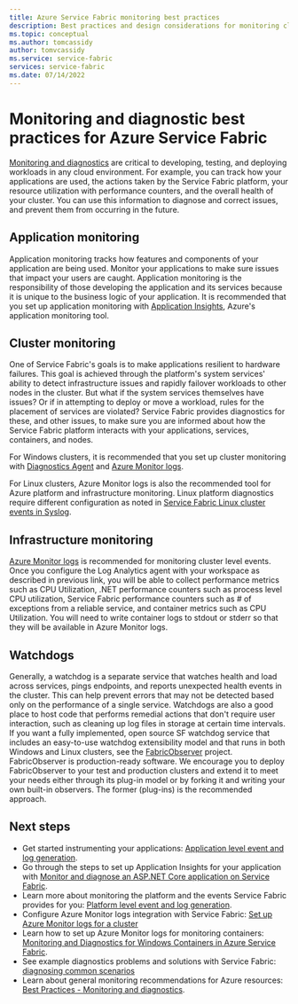 ```yaml
---
title: Azure Service Fabric monitoring best practices
description: Best practices and design considerations for monitoring clusters and applications using Azure Service Fabric.
ms.topic: conceptual
ms.author: tomcassidy
author: tomvcassidy
ms.service: service-fabric
services: service-fabric
ms.date: 07/14/2022
---
```


# Monitoring and diagnostic best practices for Azure Service Fabric

[Monitoring and diagnostics](monitor-service-fabric.md) are critical to developing, testing, and deploying workloads in any cloud environment. For example, you can track how your applications are used, the actions taken by the Service Fabric platform, your resource utilization with performance counters, and the overall health of your cluster. You can use this information to diagnose and correct issues, and prevent them from occurring in the future.

## Application monitoring

Application monitoring tracks how features and components of your application are being used. Monitor your applications to make sure issues that impact your users are caught. Application monitoring is the responsibility of those developing the application and its services because it is unique to the business logic of your application. It is recommended that you set up application monitoring with [Application Insights](./service-fabric-tutorial-monitoring-aspnet.md), Azure's application monitoring tool.

## Cluster monitoring

One of Service Fabric's goals is to make applications resilient to hardware failures. This goal is achieved through the platform's system services' ability to detect infrastructure issues and rapidly failover workloads to other nodes in the cluster. But what if the system services themselves have issues? Or if in attempting to deploy or move a workload, rules for the placement of services are violated? Service Fabric provides diagnostics for these, and other issues, to make sure you are informed about how the Service Fabric platform interacts with your applications, services, containers, and nodes.

For Windows clusters, it is recommended that you set up cluster monitoring with [Diagnostics Agent](./service-fabric-diagnostics-event-aggregation-wad.md) and [Azure Monitor logs](./service-fabric-diagnostics-oms-setup.md).

For Linux clusters, Azure Monitor logs is also the recommended tool for Azure platform and infrastructure monitoring. Linux platform diagnostics require different configuration as noted in [Service Fabric Linux cluster events in Syslog](./service-fabric-diagnostics-oms-syslog.md).

## Infrastructure monitoring

[Azure Monitor logs](./service-fabric-diagnostics-oms-agent.md) is recommended for monitoring cluster level events. Once you configure the Log Analytics agent with your workspace as described in previous link, you will be able to collect performance metrics such as CPU Utilization, .NET performance counters such as process level CPU utilization, Service Fabric performance counters such as # of exceptions from a reliable service, and container metrics such as CPU Utilization.  You will need to write container logs to stdout or stderr so that they will be available in Azure Monitor logs.

## Watchdogs

Generally, a watchdog is a separate service that watches health and load across services, pings endpoints, and reports unexpected health events in the cluster. This can help prevent errors that may not be detected based only on the performance of a single service. Watchdogs are also a good place to host code that performs remedial actions that don't require user interaction, such as cleaning up log files in storage at certain time intervals. If you want a fully implemented, open source SF watchdog service that includes an easy-to-use watchdog extensibility model and that runs in both Windows and Linux clusters, see the [FabricObserver](https://aka.ms/sf/FabricObserver) project. FabricObserver is production-ready software. We encourage you to deploy FabricObserver to your test and production clusters and extend it to meet your needs either through its plug-in model or by forking it and writing your own built-in observers. The former (plug-ins) is the recommended approach.

## Next steps

* Get started instrumenting your applications: [Application level event and log generation](service-fabric-diagnostics-event-generation-app.md).
* Go through the steps to set up Application Insights for your application with [Monitor and diagnose an ASP.NET Core application on Service Fabric](service-fabric-tutorial-monitoring-aspnet.md).
* Learn more about monitoring the platform and the events Service Fabric provides for you: [Platform level event and log generation](service-fabric-diagnostics-event-generation-infra.md).
* Configure Azure Monitor logs integration with Service Fabric: [Set up Azure Monitor logs for a cluster](service-fabric-diagnostics-oms-setup.md)
* Learn how to set up Azure Monitor logs for monitoring containers: [Monitoring and Diagnostics for Windows Containers in Azure Service Fabric](service-fabric-tutorial-monitoring-wincontainers.md).
* See example diagnostics problems and solutions with Service Fabric: [diagnosing common scenarios](service-fabric-diagnostics-common-scenarios.md)
* Learn about general monitoring recommendations for Azure resources: [Best Practices - Monitoring and diagnostics](/azure/architecture/best-practices/monitoring).
